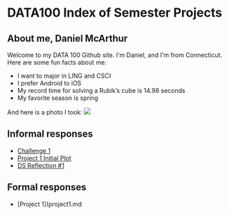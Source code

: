 # DATA100 Index of Semester Projects

## About me, Daniel McArthur
Welcome to my DATA 100 Github site. I'm Daniel, and I'm from Connecticut. Here are some fun facts about me:

* I want to major in LING and CSCI
* I prefer Android to iOS
* My record time for solving a Rubik’s cube is 14.98 seconds
* My favorite season is spring

And here is a photo I took:
![](342835_0014.jpg)


## Informal responses
* [Challenge 1](challenge1.md)
* [Project 1 Initial Plot](project1plot.md)
* [DS Reflection #1](DS_Reflection_1.md)

## Formal responses
* [Project 1](project1.md
